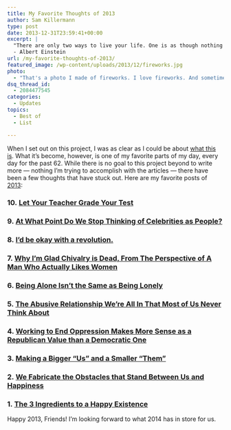 ```yaml
---
title: My Favorite Thoughts of 2013
author: Sam Killermann
type: post
date: 2013-12-31T23:59:41+00:00
excerpt: |
  "There are only two ways to live your life. One is as though nothing is a miracle. The other is as though everything is a miracle."
  - Albert Einstein
url: /my-favorite-thoughts-of-2013/
featured_image: /wp-content/uploads/2013/12/fireworks.jpg
photo:
  - "That's a photo I made of fireworks. I love fireworks. And sometimes, baby, I even think I might be a firework."
dsq_thread_id:
  - 2084477545
categories:
  - Updates
topics:
  - Best of
  - List

---
```

When I set out on this project, I was as clear as I could be about [what this is][1]. What it&#8217;s become, however, is one of my favorite parts of my day, every day for the past 62. While there is no goal to this project beyond to write more &#8212; nothing I&#8217;m trying to accomplish with the articles &#8212; there have been a few thoughts that have stuck out. Here are my favorite posts of [2013][2]:

### 10. [Let Your Teacher Grade Your Test][3]

### 9. [At What Point Do We Stop Thinking of Celebrities as People?][4]

### 8. [I’d be okay with a revolution.][5]

### 7. [Why I’m Glad Chivalry is Dead, From The Perspective of A Man Who Actually Likes Women][6]

### 6. [Being Alone Isn’t the Same as Being Lonely][7]

### 5. [The Abusive Relationship We’re All In That Most of Us Never Think About][8]

### 4. [Working to End Oppression Makes More Sense as a Republican Value than a Democratic One][9]

### 3. [Making a Bigger “Us” and a Smaller “Them”][10]

### 2. [We Fabricate the Obstacles that Stand Between Us and Happiness][11]

### 1. [The 3 Ingredients to a Happy Existence][12]

Happy 2013, Friends! I&#8217;m looking forward to what 2014 has in store for us.

 

 [1]: /welcome/ "Welcome to Sam Killermann’s Thought / Day"
 [2]: /2013/
 [3]: /let-your-teacher-grade-your-test/
 [4]: /celebrities-as-people/
 [5]: /okay-with-revolution/
 [6]: /im-glad-chivalry-is-dead/
 [7]: /alone-not-lonely/
 [8]: /abusive-gender-stereotypes/
 [9]: /republican-values-against-oppression/
 [10]: /us-vs-them/
 [11]: /we-fabricate-the-obstacles-to-happiness/
 [12]: /happiness/